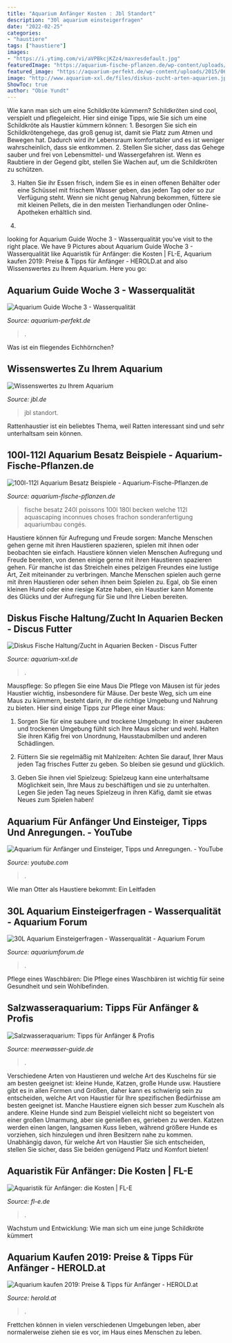 ```yaml
---
title: "Aquarium Anfänger Kosten : Jbl Standort"
description: "30l aquarium einsteigerfragen"
date: "2022-02-25"
categories:
- "haustiere"
tags: ["haustiere"]
images:
- "https://i.ytimg.com/vi/aVPBkcjKZz4/maxresdefault.jpg"
featuredImage: "https://aquarium-fische-pflanzen.de/wp-content/uploads/2017/10/Aquarium-einrichten-1.jpg"
featured_image: "https://aquarium-perfekt.de/wp-content/uploads/2015/06/aquarium_einrichten_woche_3.jpg"
image: "http://www.aquarium-xxl.de/files/diskus-zucht-arten-aquarien.jpg"
ShowToc: true
author: "Obie Yundt"
---
```



Wie kann man sich um eine Schildkröte kümmern?
Schildkröten sind cool, verspielt und pflegeleicht. Hier sind einige Tipps, wie Sie sich um eine Schildkröte als Haustier kümmern können: 1. Besorgen Sie sich ein Schildkrötengehege, das groß genug ist, damit sie Platz zum Atmen und Bewegen hat. Dadurch wird ihr Lebensraum komfortabler und es ist weniger wahrscheinlich, dass sie entkommen.
2. Stellen Sie sicher, dass das Gehege sauber und frei von Lebensmittel- und Wassergefahren ist. Wenn es Raubtiere in der Gegend gibt, stellen Sie Wachen auf, um die Schildkröten zu schützen.

3. Halten Sie ihr Essen frisch, indem Sie es in einen offenen Behälter oder eine Schüssel mit frischem Wasser geben, das jeden Tag oder so zur Verfügung steht. Wenn sie nicht genug Nahrung bekommen, füttere sie mit kleinen Pellets, die in den meisten Tierhandlungen oder Online-Apotheken erhältlich sind.

4.

	

		
looking for Aquarium Guide Woche 3 - Wasserqualität you've visit to the right place. We have 9 Pictures about Aquarium Guide Woche 3 - Wasserqualität like Aquaristik für Anfänger: die Kosten | FL-E, Aquarium kaufen 2019: Preise &amp; Tipps für Anfänger - HEROLD.at and also Wissenswertes zu Ihrem Aquarium. Here you go:
		
    
## Aquarium Guide Woche 3 - Wasserqualität

<img loading=lazy src="https://aquarium-perfekt.de/wp-content/uploads/2015/06/aquarium_einrichten_woche_3.jpg" onerror="this.onerror=null;this.src='https://tse1.mm.bing.net/th?id=OIP.TsUrgLN_b5s2Ngn2TpEhHQHaFj&amp;pid=15.1';" alt="Aquarium Guide Woche 3 - Wasserqualität">

_Source: aquarium-perfekt.de_

>. 

	

Was ist ein fliegendes Eichhörnchen?

    
## Wissenswertes Zu Ihrem Aquarium

<img loading=lazy src="https://www.jbl.de/images/container/w470_h470/72932.jpg" onerror="this.onerror=null;this.src='https://tse3.mm.bing.net/th?id=OIP.3RaVz7hlqfxyIKgzrI-XigAAAA&amp;pid=15.1';" alt="Wissenswertes zu Ihrem Aquarium">

_Source: jbl.de_

>jbl standort. 

	

Rattenhaustier ist ein beliebtes Thema, weil Ratten interessant sind und sehr unterhaltsam sein können.

    
## 100l-112l Aquarium Besatz Beispiele - Aquarium-Fische-Pflanzen.de

<img loading=lazy src="https://aquarium-fische-pflanzen.de/wp-content/uploads/2017/10/Aquarium-einrichten-1.jpg" onerror="this.onerror=null;this.src='https://tse2.mm.bing.net/th?id=OIP.Kc6EXKhOrgZoBuJyzY8IogHaE8&amp;pid=15.1';" alt="100l-112l Aquarium Besatz Beispiele - Aquarium-Fische-Pflanzen.de">

_Source: aquarium-fische-pflanzen.de_

>fische besatz 240l poissons 100l 180l becken welche 112l aquascaping inconnues choses frachon sonderanfertigung aquariumbau congés. 

	

Haustiere können für Aufregung und Freude sorgen: Manche Menschen gehen gerne mit ihren Haustieren spazieren, spielen mit ihnen oder beobachten sie einfach.
Haustiere können vielen Menschen Aufregung und Freude bereiten, von denen einige gerne mit ihren Haustieren spazieren gehen. Für manche ist das Streicheln eines pelzigen Freundes eine lustige Art, Zeit miteinander zu verbringen. Manche Menschen spielen auch gerne mit ihren Haustieren oder sehen ihnen beim Spielen zu. Egal, ob Sie einen kleinen Hund oder eine riesige Katze haben, ein Haustier kann Momente des Glücks und der Aufregung für Sie und Ihre Lieben bereiten.

    
## Diskus Fische Haltung/Zucht In Aquarien Becken - Discus Futter

<img loading=lazy src="http://www.aquarium-xxl.de/files/diskus-zucht-arten-aquarien.jpg" onerror="this.onerror=null;this.src='https://tse1.mm.bing.net/th?id=OIP.vNX5rl7ywK1Xy7VK5MTcHwAAAA&amp;pid=15.1';" alt="Diskus Fische Haltung/Zucht in Aquarien Becken - Discus Futter">

_Source: aquarium-xxl.de_

>. 

	

Mauspflege: So pflegen Sie eine Maus
Die Pflege von Mäusen ist für jedes Haustier wichtig, insbesondere für Mäuse. Der beste Weg, sich um eine Maus zu kümmern, besteht darin, ihr die richtige Umgebung und Nahrung zu bieten. Hier sind einige Tipps zur Pflege einer Maus:
1. Sorgen Sie für eine saubere und trockene Umgebung: In einer sauberen und trockenen Umgebung fühlt sich Ihre Maus sicher und wohl. Halten Sie ihren Käfig frei von Unordnung, Hausstaubmilben und anderen Schädlingen.

2. Füttern Sie sie regelmäßig mit Mahlzeiten: Achten Sie darauf, Ihrer Maus jeden Tag frisches Futter zu geben. So bleiben sie gesund und glücklich.

3. Geben Sie ihnen viel Spielzeug: Spielzeug kann eine unterhaltsame Möglichkeit sein, Ihre Maus zu beschäftigen und sie zu unterhalten. Legen Sie jeden Tag neues Spielzeug in ihren Käfig, damit sie etwas Neues zum Spielen haben!

    
## Aquarium Für Anfänger Und Einsteiger, Tipps Und Anregungen. - YouTube

<img loading=lazy src="https://i.ytimg.com/vi/aVPBkcjKZz4/maxresdefault.jpg" onerror="this.onerror=null;this.src='https://tse2.mm.bing.net/th?id=OIP.9ZSoZsofGm7-p849jjUpIAHaEK&amp;pid=15.1';" alt="Aquarium für Anfänger und Einsteiger, Tipps und Anregungen. - YouTube">

_Source: youtube.com_

>. 

	

Wie man Otter als Haustiere bekommt: Ein Leitfaden

    
## 30L Aquarium Einsteigerfragen - Wasserqualität - Aquarium Forum

<img loading=lazy src="https://image-proxy.forumhome.com/e6a034f8006439e45ddf7a9ed1661e6d1248128a?url=http:%2F%2Fimg4.abload.de%2Fimg%2Fcimg1949qbwc.jpg" onerror="this.onerror=null;this.src='https://tse2.mm.bing.net/th?id=OIP.KcJ2pKo5ekR9xMeL3gR-jAHaJ4&amp;pid=15.1';" alt="30L Aquarium Einsteigerfragen - Wasserqualität - Aquarium Forum">

_Source: aquariumforum.de_

>. 

	

Pflege eines Waschbären: Die Pflege eines Waschbären ist wichtig für seine Gesundheit und sein Wohlbefinden.

    
## Salzwasseraquarium: Tipps Für Anfänger &amp; Profis

<img loading=lazy src="http://www.meerwasser-guide.de/wp-content/uploads/2020/08/Meerwasseraquarium-kosten-768x432.jpg" onerror="this.onerror=null;this.src='https://tse3.mm.bing.net/th?id=OIP.X6nwiVHKqBDDW-AO8fuPOAHaEK&amp;pid=15.1';" alt="Salzwasseraquarium: Tipps für Anfänger &amp; Profis">

_Source: meerwasser-guide.de_

>. 

	

Verschiedene Arten von Haustieren und welche Art des Kuschelns für sie am besten geeignet ist: kleine Hunde, Katzen, große Hunde usw.
Haustiere gibt es in allen Formen und Größen, daher kann es schwierig sein zu entscheiden, welche Art von Haustier für Ihre spezifischen Bedürfnisse am besten geeignet ist. Manche Haustiere eignen sich besser zum Kuscheln als andere. Kleine Hunde sind zum Beispiel vielleicht nicht so begeistert von einer großen Umarmung, aber sie genießen es, gerieben zu werden. Katzen werden einen langen, langsamen Kuss lieben, während größere Hunde es vorziehen, sich hinzulegen und ihren Besitzern nahe zu kommen. Unabhängig davon, für welche Art von Haustier Sie sich entscheiden, stellen Sie sicher, dass Sie beiden genügend Platz und Komfort bieten!

    
## Aquaristik Für Anfänger: Die Kosten | FL-E

<img loading=lazy src="https://fl-e.de/wp-content/uploads/2016/10/IMG_0852-300x200.jpg" onerror="this.onerror=null;this.src='https://tse3.mm.bing.net/th?id=OIP.OTEHDXo2g0wZIKHF48TbPwAAAA&amp;pid=15.1';" alt="Aquaristik für Anfänger: die Kosten | FL-E">

_Source: fl-e.de_

>. 

	

Wachstum und Entwicklung: Wie man sich um eine junge Schildkröte kümmert

    
## Aquarium Kaufen 2019: Preise &amp; Tipps Für Anfänger - HEROLD.at

<img loading=lazy src="https://www.herold.at/blog/wp-content/uploads/2018/10/Aquarien-Preise-Clownfisch-im-Aquarium-Adobe-Stock-c-Dmytro-Synelnychenko-Headerbild.jpg" onerror="this.onerror=null;this.src='https://tse3.mm.bing.net/th?id=OIP.8WYeObtU-n-NN29AZPIToQHaCx&amp;pid=15.1';" alt="Aquarium kaufen 2019: Preise &amp; Tipps für Anfänger - HEROLD.at">

_Source: herold.at_

>. 

	

Frettchen können in vielen verschiedenen Umgebungen leben, aber normalerweise ziehen sie es vor, im Haus eines Menschen zu leben.

